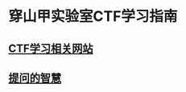# 穿山甲实验室CTF学习指南

## [CTF学习相关网站](CTF学习相关网站.md)

## [提问的智慧](https://github.com/tvvocold/How-To-Ask-Questions-The-Smart-Way)